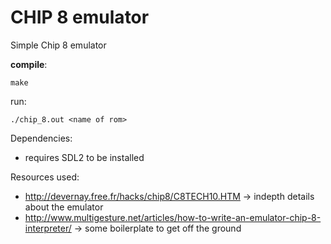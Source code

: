 # CHIP 8 emulator

Simple Chip 8 emulator

__compile__:
```
make
```

run:
```
./chip_8.out <name of rom>
```

Dependencies:
- requires SDL2 to be installed

Resources used:
- http://devernay.free.fr/hacks/chip8/C8TECH10.HTM -> indepth details about the emulator
- http://www.multigesture.net/articles/how-to-write-an-emulator-chip-8-interpreter/ -> some boilerplate to get off the ground
